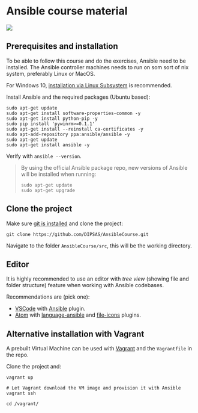 # Ansible course material

![](https://cdn.svgporn.com/logos/ansible.svg)

## Prerequisites and installation

To be able to follow this course and do the exercises, Ansible need to be installed.
The Ansible controller machines needs to run on som sort of nix system, preferably Linux or MacOS.

For Windows 10, [installation via Linux Subsystem](https://docs.microsoft.com/en-us/windows/wsl/install-win10) is recommended.

Install Ansible and the required packages (Ubuntu based):

```shell
sudo apt-get update
sudo apt-get install software-properties-common -y
sudo apt-get install python-pip -y
sudo pip install 'pywinrm>=0.1.1'
sudo apt-get install --reinstall ca-certificates -y
sudo apt-add-repository ppa:ansible/ansible -y
sudo apt-get update
sudo apt-get install ansible -y
```

Verify with `ansible --version`.

>By using the official Ansible package repo, new versions of Ansible will be installed when running:
>```shell
>sudo apt-get update
>sudo apt-get upgrade
>```

## Clone the project

Make sure [git is installed](https://git-scm.com/download/) and clone the project:

```shell
git clone https://github.com/DIPSAS/AnsibleCourse.git
```

Navigate to the folder `AnsibleCourse/src`, this will be the working directory.

## Editor

It is highly recommended to use an editor with _tree view_ (showing file and folder structure) feature when working with Ansible codebases.

Recommendations are (pick one):

* [VSCode](https://code.visualstudio.com/) with [Ansible](https://marketplace.visualstudio.com/items?itemName=vscoss.vscode-ansible) plugin.
* [Atom](https://atom.io/) with [language-ansible](https://atom.io/packages/language-ansible) and [file-icons](https://atom.io/packages/file-icons) plugins.

## Alternative installation with Vagrant

A prebuilt Virtual Machine can be used with [Vagrant](https://www.vagrantup.com/) and the `Vagrantfile` in the repo.

Clone the project and:

```shell
vagrant up

# Let Vagrant download the VM image and provision it with Ansible
vagrant ssh

cd /vagrant/
```
